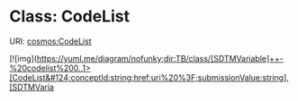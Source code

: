 
# Class: CodeList




URI: [cosmos:CodeList](https://www.cdisc.org/cosmos/1-0CodeList)


[![img](https://yuml.me/diagram/nofunky;dir:TB/class/[SDTMVariable]++-%20codelist%200..1>[CodeList&#124;conceptId:string;href:uri%20%3F;submissionValue:string],[SDTMVaria